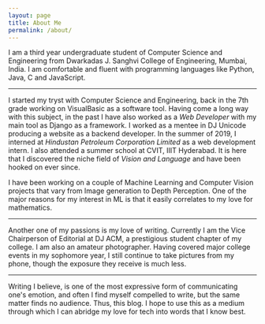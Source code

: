 ```yaml
---
layout: page
title: About Me
permalink: /about/
---
```


I am a third year undergraduate student of Computer Science and Engineering from Dwarkadas J. Sanghvi College of Engineering, Mumbai, India. I am comfortable and fluent with programming languages like Python, Java, C and JavaScript. 

---

I started my tryst with Computer Science and Engineering, back in the 7th grade working on VisualBasic as a software tool. Having come a long way with this subject, in the past I have also worked as a _Web Developer_ with my main tool as Django as a framework. I worked as a mentee in DJ Unicode producing a website as a backend developer. In the summer of 2019, I interned at _Hindustan Petroleum Corporation Limited_ as a web development intern. I also attended a summer school at CVIT, IIIT Hyderabad. It is here that I discovered the niche field of _Vision and Language_ and have been hooked on ever since.

I have been working on a couple of Machine Learning and Computer Vision projects that vary from Image generation to Depth Perception. One of the major reasons for my interest in ML is that it easily correlates to my love for mathematics. 

---

Another one of my passions is my love of writing. Currently I am the Vice Chairperson of Editorial at DJ ACM, a prestigious student chapter of my college. I am also an amateur photographer. Having covered major college events in my sophomore year, I still continue to take pictures from my phone, though the exposure they receive is much less. 

---

Writing I believe, is one of the most expressive form of communicating one's emotion, and often I find myself compelled to write, but the same matter finds no audience. Thus, this blog. I hope to use this as a medium through which I can abridge my love for tech into words that I know best. 

